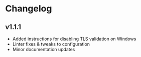 Changelog
=========

v1.1.1
------

- Added instructions for disabling TLS validation on Windows
- Linter fixes & tweaks to configuration
- Minor documentation updates
